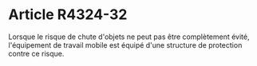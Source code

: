 # Article R4324-32

  
Lorsque le risque de chute d'objets ne peut pas être complètement évité, l'équipement de travail mobile est équipé d'une structure de protection contre ce risque.